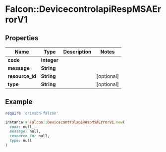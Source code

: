# Falcon::DevicecontrolapiRespMSAErrorV1

## Properties

| Name | Type | Description | Notes |
| ---- | ---- | ----------- | ----- |
| **code** | **Integer** |  |  |
| **message** | **String** |  |  |
| **resource_id** | **String** |  | [optional] |
| **type** | **String** |  | [optional] |

## Example

```ruby
require 'crimson-falcon'

instance = Falcon::DevicecontrolapiRespMSAErrorV1.new(
  code: null,
  message: null,
  resource_id: null,
  type: null
)
```


